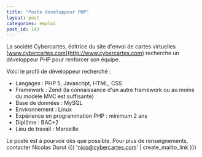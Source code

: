 ```yaml
---
title: "Poste developpeur PHP"
layout: post
categories: emploi
post_id: 143
---
```

La société Cybercartes, éditrice du site d'envoi de cartes virtuelles [www.cybercartes.com](http://www.cybercartes.com) recherche un développeur PHP pour renforcer son équipe.

Voici le profil de développeur recherché :

- Langages : PHP 5, Javascript, HTML, CSS
- Framework : Zend (la connaissance d'un autre framework ou au moins du modèle MVC est suffisante)
- Base de données : MySQL
- Environnement : Linux
- Expérience en programmation PHP : minimum 2 ans
- Diplôme : BAC+2
- Lieu de travail : Marseille

Le poste est à pourvoir dès que possible. Pour plus de renseignements, contacter Nicolas Durut ({{ 'nico@cybercartes.com' | create_mailto_link }})
